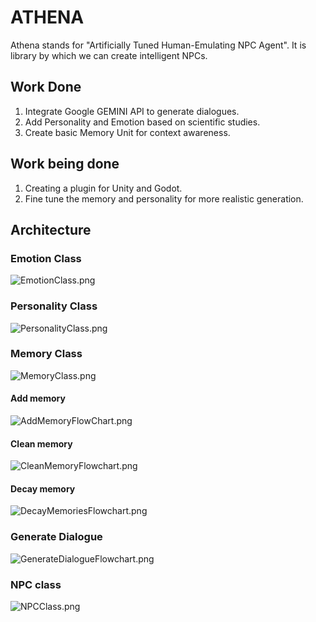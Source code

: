 # ATHENA

Athena stands for "Artificially Tuned Human-Emulating NPC Agent". It is library by which we can create intelligent NPCs.

## Work Done
1. Integrate Google GEMINI API to generate dialogues.
2. Add Personality and Emotion based on scientific studies.
3. Create basic Memory Unit for context awareness.

## Work being done
1. Creating a plugin for Unity and Godot.
2. Fine tune the memory and personality for more realistic generation.


## Architecture
### Emotion Class
![EmotionClass.png](docs/EmotionClass.png)

### Personality Class
![PersonalityClass.png](docs/PersonalityClass.png)

### Memory Class
![MemoryClass.png](docs/MemoryClass.png)

#### Add memory
![AddMemoryFlowChart.png](docs/AddMemoryFlowChart.png)

#### Clean memory
![CleanMemoryFlowchart.png](docs/CleanMemoryFlowchart.png)

#### Decay memory
![DecayMemoriesFlowchart.png](docs/DecayMemoriesFlowchart.png)

### Generate Dialogue
![GenerateDialogueFlowchart.png](docs/GenerateDialogueFlowchart.png)

### NPC class
![NPCClass.png](docs/NPCClass.png)
